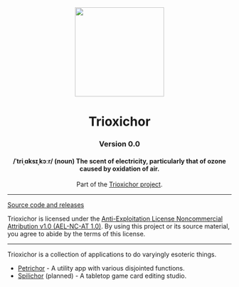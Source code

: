 <div align="center"><image width="200" src="./branding/logo.png"></div>
<h1 align="center">Trioxichor</h1>
<h3 align="center">Version 0.0</h3>
<h4 align="center">/ˈtriˌɑksɪˌkɔːr/ (noun) The scent of electricity, particularly that of ozone caused by oxidation of air.</h4>

<div align="center">Part of the <a href="https://github.com/SparkliTwizzl/trioxichor">Trioxichor project</a>.</div>

---

[Source code and releases](https://github.com/SparkliTwizzl/trioxichor)

Trioxichor is licensed under the [Anti-Exploitation License Noncommercial Attribution v1.0 (AEL-NC-AT 1.0)](https://github.com/SparkliTwizzl/anti-exploitation-license). By using this project or its source material, you agree to abide by the terms of this license.

---

Trioxichor is a collection of applications to do varyingly esoteric things.

- [Petrichor](https://github.com/sparklitwizzl/petrichor) - A utility app with various disjointed functions.
- [Spilichor](https://github.com/sparklitwizzl/spilichor) (planned) - A tabletop game card editing studio.
